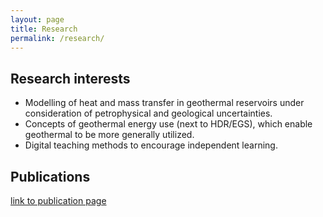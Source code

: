 ```yaml
---
layout: page  
title: Research  
permalink: /research/  
---  
```

## Research interests  

* Modelling of heat and mass transfer in geothermal reservoirs under consideration of petrophysical and geological uncertainties.   
* Concepts of geothermal energy use (next to HDR/EGS), which enable geothermal to be more generally utilized.  
* Digital teaching methods to encourage independent learning.  

## Publications  
[link to publication page](http://www.gge.eonerc.rwth-aachen.de/cms/E-ON-ERC-GGE/Das-Institut/Mitarbeiter/Wissenschaftliches-Personal/~fnlf/Niederau-Jan/)
